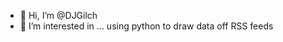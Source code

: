 - 👋 Hi, I’m @DJGilch
- 👀 I’m interested in ... using python to draw data off RSS feeds



<!---
DJGilch/DJGilch is a ✨ special ✨ repository because its `README.md` (this file) appears on your GitHub profile.
You can click the Preview link to take a look at your changes.
--->
